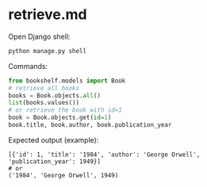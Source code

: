 # retrieve.md

Open Django shell:
```bash
python manage.py shell
```

Commands:
```python
from bookshelf.models import Book
# retrieve all books
books = Book.objects.all()
list(books.values())
# or retrieve the book with id=1
book = Book.objects.get(id=1)
book.title, book.author, book.publication_year
```

Expected output (example):
```
[{'id': 1, 'title': '1984', 'author': 'George Orwell', 'publication_year': 1949}]
# or
('1984', 'George Orwell', 1949)
```
